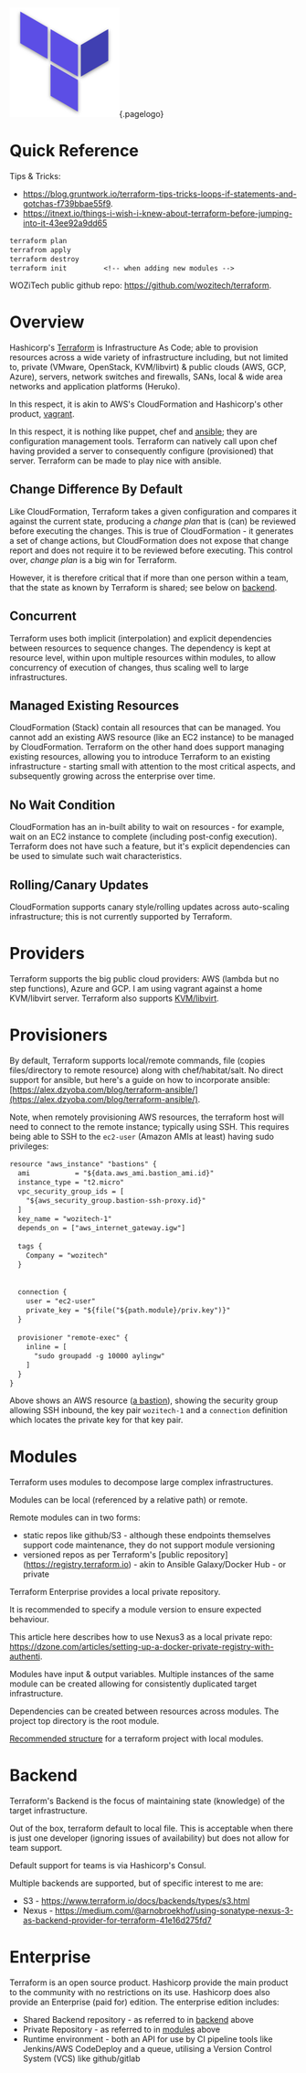 ![Terraform Logo](/uploads/logos/terraform-logo.png "Terraform Logo"){.pagelogo}
<!-- TITLE: Terraform -->
<!-- SUBTITLE: A quick summary of Terraform -->

# Quick Reference
Tips & Tricks:
* https://blog.gruntwork.io/terraform-tips-tricks-loops-if-statements-and-gotchas-f739bbae55f9.
* https://itnext.io/things-i-wish-i-knew-about-terraform-before-jumping-into-it-43ee92a9dd65

```
terraform plan
terrafrom apply
terraform destroy
terraform init         <!-- when adding new modules -->
```

WOZiTech public github repo: https://github.com/wozitech/terraform.
# Overview
Hashicorp's  [Terraform](https://www.terraform.io/) is Infrastructure As Code; able to provision resources across a wide variety of infrastructure including, but not limited to, private (VMware, OpenStack, KVM/libvirt) & public clouds (AWS, GCP, Azure), servers, network switches and firewalls, SANs, local & wide area networks and application platforms (Heruko).

In this respect, it is akin to AWS's CloudFormation and Hashicorp's other product, [vagrant](https://www.vagrantup.com).

In this respect, it is nothing like puppet, chef and [ansible](/technologies/ansible); they are configuration management tools. Terraform can natively call upon chef having provided a server to consequently configure (provisioned) that server. Terraform can be made to play nice with ansible.

## Change Difference By Default
Like CloudFormation, Terraform takes a given configuration and compares it against the current state, producing a _change plan_ that is (can) be reviewed before executing the changes. This is true of CloudFormation - it generates a set of change actions, but CloudFormation does not expose that change report and does not require it to be reviewed before executing. This control over, _change plan_ is a big win for Terraform.

However, it is therefore critical that if more than one person within a team, that the state as known by Terraform is shared; see below on [backend](#backend).

## Concurrent
Terraform uses both implicit (interpolation) and explicit dependencies between resources to sequence changes. The dependency is kept at resource level, within upon multiple resources within modules, to allow concurrency of execution of changes, thus scaling well to large infrastructures.

## Managed Existing Resources
CloudFormation (Stack) contain all resources that can be managed. You cannot add an existing AWS resource (like an EC2 instance) to be managed by CloudFormation. Terraform on the other hand does support managing existing resources, allowing you to introduce Terraform to an existing infrastructure - starting small with attention to the most critical aspects, and subsequently growing across the enterprise over time.

## No Wait Condition
CloudFormation has an in-built ability to wait on resources - for example, wait on an EC2 instance to complete (including post-config execution). Terraform does not have such a feature, but it's explicit dependencies can be used to simulate such wait characteristics.

## Rolling/Canary Updates
CloudFormation supports canary style/rolling updates across auto-scaling infrastructure; this is not currently supported by Terraform.

# Providers
Terraform supports the big public cloud providers: AWS (lambda but no step functions), Azure and GCP. I am using vagrant against a home KVM/libvirt server. Terraform also supports [KVM/libvirt](https://github.com/dmacvicar/terraform-provider-libvirt).

# Provisioners
By default, Terraform supports local/remote commands, file (copies files/directory to remote resource) along with chef/habitat/salt. No direct support for ansible, but here's a guide on how to incorporate ansible: [https://alex.dzyoba.com/blog/terraform-ansible/](https://alex.dzyoba.com/blog/terraform-ansible/).

Note, when remotely provisioning AWS resources, the terraform host will need to connect to the remote instance; typically using SSH. This requires being able to SSH to the `ec2-user` (Amazon AMIs at least) having sudo privileges:
```
resource "aws_instance" "bastions" {
  ami           = "${data.aws_ami.bastion_ami.id}"
  instance_type = "t2.micro"
  vpc_security_group_ids = [
    "${aws_security_group.bastion-ssh-proxy.id}"
  ]
  key_name = "wozitech-1"
  depends_on = ["aws_internet_gateway.igw"]
  
  tags {
    Company = "wozitech"
  }


  connection {
    user = "ec2-user"
    private_key = "${file("${path.module}/priv.key")}"
  }

  provisioner "remote-exec" {
    inline = [
      "sudo groupadd -g 10000 aylingw"
    ]
  }
}
```

Above shows an AWS resource ([a bastion](https://github.com/wozitech/terraform/blob/master/modules/vpc/main.tf)), showing the security group allowing SSH inbound, the key pair `wozitech-1` and a `connection` definition which locates the private key for that key pair.
# Modules
Terraform uses modules to decompose large complex infrastructures. 

Modules can be local (referenced by a relative path) or remote. 

Remote modules can in two forms:
* static repos like github/S3 - although these endpoints themselves support code maintenance, they do not support module versioning 
* versioned repos as per Terraform's [public repository] (https://registry.terraform.io) - akin to Ansible Galaxy/Docker Hub - or private 

Terraform Enterprise provides a local private repository. 

It is recommended to specify a module version to ensure expected behaviour. 

This article here describes how to use Nexus3 as a local private repo: https://dzone.com/articles/setting-up-a-docker-private-registry-with-authenti. 

Modules have input & output variables. Multiple instances of the same module can be created allowing for consistently duplicated target infrastructure. 

Dependencies can be created between resources across modules. The project top directory is the root module. 

[Recommended structure](https://www.terraform.io/docs/enterprise/workspaces/repo-structure.html) for a terraform project with local modules.
# Backend
Terraform's Backend is the focus of maintaining state (knowledge) of the target infrastructure. 

Out of the box, terraform default to local file. This is acceptable when there is just one developer (ignoring issues of availability) but does not allow for team support. 

Default support for teams is via Hashicorp's Consul. 

Multiple backends are supported, but of specific interest to me are:
* S3 - https://www.terraform.io/docs/backends/types/s3.html
* Nexus - https://medium.com/@arnobroekhof/using-sonatype-nexus-3-as-backend-provider-for-terraform-41e16d275fd7

# Enterprise
Terraform is an open source product. Hashicorp provide the main product to the community with no restrictions on its use. Hashicorp does also provide an Enterprise (paid for) edition. The enterprise edition includes:
* Shared Backend repository - as referred to in [backend](#backend) above
* Private Repository - as referred to in [modules](#modules) above
* Runtime environment - both an API for use by CI pipeline tools like Jenkins/AWS CodeDeploy and a queue, utilising a Version Control System (VCS) like github/gitlab